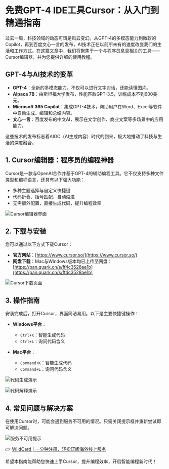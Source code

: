 # 免费GPT-4 IDE工具Cursor：从入门到精通指南

过去一周，科技领域的动态可谓是风云变幻。从GPT-4的多模态能力到微软的Copilot，再到百度文心一言的发布，AI技术正在以前所未有的速度改变我们的生活和工作方式。在这篇文章中，我们将聚焦于一个与程序员息息相关的工具——Cursor编辑器，并为您提供详细的使用教程。

## GPT-4与AI技术的变革

- **GPT-4**：全新的多模态能力，不仅可以进行文字对话，还能读懂图片。
- **Alpaca 7B**：由斯坦福大学发布，性能匹敌GPT-3.5，训练成本不到600美元。
- **Microsoft 365 Copilot**：集成GPT-4技术，帮助用户在Word、Excel等软件中自动生成、编辑和总结内容。
- **文心一言**：百度发布的中文AI，展示在文学创作、商业文案等多场景中的应用能力。

这些技术的发布标志着AIGC（AI生成内容）时代的到来，极大地推动了科技与生活的深度融合。

## 1. Cursor编辑器：程序员的编程神器

Cursor是一款与OpenAI合作并基于GPT-4的辅助编程工具。它不仅支持多种文件类型和编程语言，还具有以下强大功能：

- 多种主题选择与自定义快捷键
- 代码折叠、括号匹配、自动缩进
- 无需额外配置，直接生成代码，提升编程效率

![Cursor编辑器界面](https://bbtdd.com/img/058567760599.webp)

## 2. 下载与安装

您可以通过以下方式下载Cursor：

- **官方网站**：[https://www.cursor.so/](https://www.cursor.so/)
- **网盘下载**：Mac与Windows版本均已上传至网盘：[https://pan.quark.cn/s/ff4c3528ae1b](https://pan.quark.cn/s/ff4c3528ae1b)

![Cursor下载页面](https://bbtdd.com/img/26079407399292.webp)

## 3. 操作指南

安装完成后，打开Cursor，界面简洁易用。以下是主要快捷键操作：

- **Windows平台**：
  - `Ctrl+K`：智能生成代码
  - `Ctrl+L`：询问代码含义

- **Mac平台**：
  - `Command+K`：智能生成代码
  - `Command+L`：询问代码含义

![代码生成演示](https://bbtdd.com/img/3593681120094.webp)

![代码解释演示](https://bbtdd.com/img/335403365695905.webp)

## 4. 常见问题与解决方案

在使用Cursor时，可能会遇到服务不可用的情况。只需关闭提示框并重新尝试即可解决问题。

![服务不可用提示](https://bbtdd.com/img/6314799709888.webp)

👉 [WildCard | 一分钟注册，轻松订阅海外线上服务](https://bbtdd.com/WildCard)

希望本指南能帮助您快速上手Cursor，提升编程效率，开启智能编程新时代！